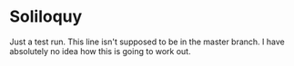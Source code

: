 # Soliloquy
Just a test run.
This line isn't supposed to be in the master branch. I have absolutely no idea how this is going to work out.

